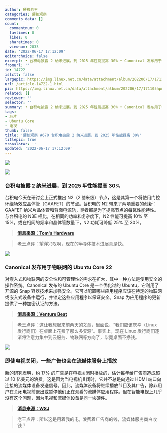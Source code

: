 ```yaml
---
author: 硬核老王
categories: 硬核观察
comments_data: []
count:
  commentnum: 0
  favtimes: 0
  likes: 0
  sharetimes: 0
  viewnum: 2033
date: '2022-06-17 17:12:09'
editorchoice: false
excerpt: • 台积电披露 2 纳米进展，到 2025 年性能提高 30% • Canonical 发布用于物联网的 Ubuntu Core 22 • 即使电视关闭，一些广告也会在流媒体服务上播放
fromurl: ''
id: 14722
islctt: false
largepic: https://img.linux.net.cn/data/attachment/album/202206/17/171105hpnmyjz8p6gykdr9.jpg
url: /article-14722-1.html
pic: https://img.linux.net.cn/data/attachment/album/202206/17/171105hpnmyjz8p6gykdr9.jpg.thumb.jpg
related: []
reviewer: ''
selector: ''
summary: • 台积电披露 2 纳米进展，到 2025 年性能提高 30% • Canonical 发布用于物联网的 Ubuntu Core 22 • 即使电视关闭，一些广告也会在流媒体服务上播放
tags:
- 芯片
- Ubuntu Core
- 电视
thumb: false
title: '硬核观察 #670 台积电披露 2 纳米进展，到 2025 年性能提高 30%'
titlepic: true
translator: ''
updated: '2022-06-17 17:12:09'
---
```


![](/data/attachment/album/202206/17/171105hpnmyjz8p6gykdr9.jpg)


![](/data/attachment/album/202206/17/171113zdhgxxxjsqnhnooq.jpg)


### 台积电披露 2 纳米进展，到 2025 年性能提高 30%


台积电今天在研讨会上正式推出 N2（2 纳米级）节点，这是其第一个将使用门控环绕场效应晶体管（GAAFET）的节点。台积电的 N2 带来了两项重要的创新：GAAFET 纳米片晶体管和背面电源轨，两者都是为了提高节点的每瓦性能特性。与台积电的 N3E 相比，在相同的功率和复杂度下，N2 性能可提高 10% 至 15%，或在相同的频率和晶体管数量下，N2 功耗可降低 25% 至 30%。



> 
> **[消息来源：Tom's Hardware](https://www.tomshardware.com/news/tsmc-reveals-2nm-fabrication-process)**
> 
> 
> 



> 
> 老王点评：望洋兴叹啊，现在的半导体技术进展真是快。
> 
> 
> 


![](/data/attachment/album/202206/17/171127dj786o22cgsg7csy.jpg)


### Canonical 发布用于物联网的 Ubuntu Core 22


对嵌入式和物联网的安全性和可管理性的需求在扩大，其中一种方法是使用安全的操作系统。Canonical 发布的 Ubuntu Core 是一个优化过的 Ubuntu，它利用了开源的 Snap 容器技术来加强安全。它可以配置哪些应用程序应该在特定的物联网或嵌入式设备中运行，并锁定这些应用程序以保证安全。Snap 为应用程序的更新提供了一种加密认证的方法。



> 
> **[消息来源：Venture Beat](https://venturebeat.com/2022/06/15/ubuntu-core-22-brings-real-time-linux-options-to-iot/)**
> 
> 
> 



> 
> 老王点评：这让我想起来前两天的文章，里面说，“我们应该庆幸（Linux 发行商们）在桌面上花费了那么多资源”。事实上，现在 Linux 发行商们逐渐将注意力集中到云服务、物联网等方向了，毕竟桌面不挣钱。
> 
> 
> 


![](/data/attachment/album/202206/17/171135n4rc85h3ywuvv38l.jpg)


### 即使电视关闭，一些广告也会在流媒体服务上播放


新的研究表明，约 17% 的广告是在电视关闭时播放的，估计每年给广告商造成超过 10 亿美元的浪费。这是因为当电视机关闭时，它并不总是向通过 HDMI 端口向连接的流媒体设备发送信号。因此，流媒体设备将继续播放节目及其广告，除非用户在关闭电视前退出或暂停他们正在观看的流媒体应用程序。但在智能电视上几乎没有这个问题，因为电视和流媒体设备是同一块硬件。



> 
> **[消息来源：WSJ](https://www.wsj.com/articles/some-ads-play-on-streaming-services-even-when-the-tv-is-off-study-finds-11655042401?mod=article_inline)**
> 
> 
> 



> 
> 老王点评：所以这是用着我的电，浪费着广告商的钱，流媒体服务商白收钱？
> 
> 
>